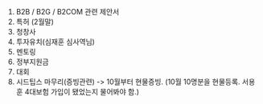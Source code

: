 1. B2B / B2G / B2COM 관련 제안서
2. 특허 (2월말)
3. 청창사
4. 투자유치(심재훈 심사역님)
5. 멘토링
6. 정부지원금
7. 대회
8. 시드팁스 마무리(증빙관련) -> 10월부터 현물증빙. (10월 10명분을 현물등록. 서용훈 4대보험 가입이 됐었는지 물어봐야 함.)